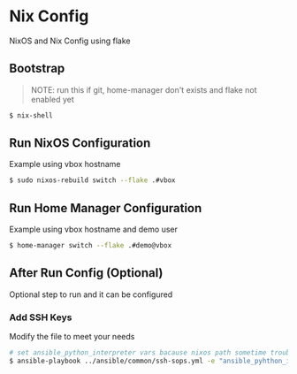 # Nix Config

NixOS and Nix Config using flake

## Bootstrap

> NOTE: run this if git, home-manager don't exists and flake not enabled yet

```sh
$ nix-shell
```

## Run NixOS Configuration

Example using vbox hostname

```sh
$ sudo nixos-rebuild switch --flake .#vbox
```

## Run Home Manager Configuration

Example using vbox hostname and demo user

```sh
$ home-manager switch --flake .#demo@vbox
```

## After Run Config (Optional)

Optional step to run and it can be configured

### Add SSH Keys

Modify the file to meet your needs

```sh
# set ansible_python_interpreter vars bacause nixos path sometime troublesome
$ ansible-playbook ../ansible/common/ssh-sops.yml -e "ansible_pyhthon_interpreter=$(which python)"
```
